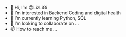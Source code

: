 - 👋 Hi, I’m @LizLiGi
- 👀 I’m interested in Backend Coding and digital health
- 🌱 I’m currently learning Python, SQL
- 💞️ I’m looking to collaborate on ...
- 📫 How to reach me ...

<!---
LizLiGi/LizLiGi is a ✨ special ✨ repository because its `README.md` (this file) appears on your GitHub profile.
You can click the Preview link to take a look at your changes.
--->
